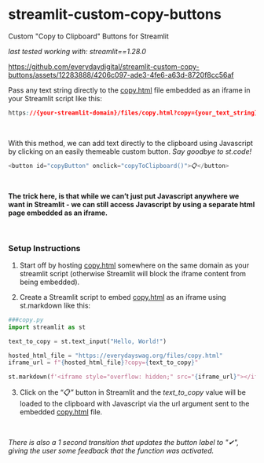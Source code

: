 # streamlit-custom-copy-buttons
Custom "Copy to Clipboard" Buttons for Streamlit

*last tested working with: streamlit==1.28.0*

https://github.com/everydaydigital/streamlit-custom-copy-buttons/assets/12283888/4206c097-ade3-4fe6-a63d-8720f8cc56af


Pass any text string directly to the [copy.html](copy.html) file embedded as an iframe in your Streamlit script like this:
```css
https://{your-streamlit-domain}/files/copy.html?copy={your_text_string}
```

&nbsp;


With this method, we can add text directly to the clipboard using Javascript by clicking on an easily themeable custom button. 
*Say goodbye to st.code!*
```javascript
<button id="copyButton" onclick="copyToClipboard()">📋</button>
```
&nbsp;

**The trick here, is that while we can’t just put Javascript anywhere we want in Streamlit - we can still access Javascript by using a separate html page embedded as an iframe.**

&nbsp;
### Setup Instructions
1. Start off by hosting [copy.html](copy.html) somewhere on the same domain as your streamlit script (otherwise Streamlit will block the iframe content from being embedded).

2. Create a Streamlit script to embed [copy.html](copy.html) as an iframe using st.markdown like this:
  ```python
  ###copy.py
  import streamlit as st
  
  text_to_copy = st.text_input("Hello, World!")
  
  hosted_html_file = "https://everydayswag.org/files/copy.html"
  iframe_url = f"{hosted_html_file}?copy={text_to_copy}"
  
  st.markdown(f'<iframe style="overflow: hidden;" src="{iframe_url}"></iframe>', unsafe_allow_html=True)
  ```

3. Click on the “📋” button in Streamlit and the *text_to_copy* value will be loaded to the clipboard with Javascript via the url argument sent to the embedded [copy.html](copy.html) file.

&nbsp;
&nbsp;

*There is also a 1 second transition that updates the button label to "✔", giving the user some feedback that the function was activated.*
